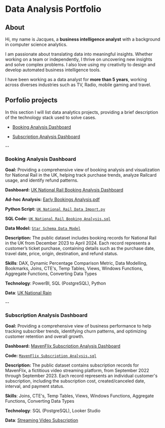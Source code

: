 # Data Analysis Portfolio

## About

Hi, my name is Jacques, a **business intelligence analyst** with a background in computer science analytics.

I am passionate about translating data into meaningful insights. Whether working on a team or independently, I thrive on uncovering new insights and solve complex problems. I also love using my creativity to design and develop automated business intelligence tools.

I have been working as a data analyst for **more than 5 years**, working across diverses industries such as TV, Radio, mobile gaming and travel.



## Porfolio projects
In this section I will list data analytics projects, providing a brief description of the technology stack used to solve cases.

- [Booking Analysis Dashboard](https://github.com/jacquuouille/Data-Analysis-Portfolio/blob/main/README.md#booking-analysis-dashboard)

- [Subscription Analysis Dashboard](https://github.com/jacquuouille/Data-Analysis-Portfolio/blob/main/README.md#subscription-analysis-dashboard)

--


### **Booking Analysis Dashboard**
**Goal:** Providing a comprehensive view of booking analysis and visualization for National Rail in the UK, helping track purchase trends, analyze Railcard usage, and identify refund patterns.

**Dashboard:** [UK National Rail Booking Analysis Dashboard](https://app.powerbi.com/view?r=eyJrIjoiMjhjMGJhYWYtYWE4Ny00YWQ0LWJlNjAtNzQ2Yjk4YmQzZGQzIiwidCI6IjdkNDg3NDc4LWNhMjYtNDkxOS05MDlhLTBjNDU3MTQyYzczNCJ9&pageName=54e34d8c24a1d920c519)

**Ad-hoc Analysis:** [Early Bookings Analysis.pdf](https://www.dropbox.com/scl/fi/ljyy3wfl1ydabcjlms888/Early-Bookings-Analysis-Jacques-Hervochon.pdf?rlkey=avhdyzsh31i9j7d9dc71fnqf2&st=i0wp7yex&dl=0)

**Python Script:** [`UK National Rail Data Import.py`](https://github.com/jacquuouille/Data-Analysis-Code/blob/main/booking_analysis.py)

**SQL Code:** [`UK National Rail Booking Analysis.sql`](https://github.com/jacquuouille/Data-Analysis-Code/blob/main/booking_analysis.sql)

**Data Model:** [`Star Schema Data Model`](https://www.dropbox.com/scl/fi/51tl1racy1dxtdgf7fwaq/Booking-Analysis-Dashboard-Data-Model.png?rlkey=hq6kf8k0tra39hfq0bqvsohde&st=jwhlaaie&dl=0)

**Description:** The public dataset includes booking records for National Rail in the UK from December 2023 to April 2024. Each record represents a customer’s ticket purchase, containing details such as the purchase date, travel date, price, origin, destination, and refund status.

**Skills**: DAX, Dynamic Percentage Comparison Metric, Data Modelling, Bookmarks, Joins, CTE's, Temp Tables, Views, Windows Functions, Aggregate Functions, Converting Data Types

**Technology**: PowerBI, SQL (PostgreSQL), Python  

**Data**: [UK National Rain](https://mavenanalytics.io/data-playground?order=date_added%2Cdesc&pageSize=20)

--

### **Subscription Analysis Dashboard**
**Goal:** Providing a comprehensive view of business performance to help tracking subscriber trends, identifying churn patterns, and optimizing customer retention and overall growth.

**Dashboard:** [MavenFlix Subscription Analysis Dashboard](https://lookerstudio.google.com/reporting/88314616-5a91-46d5-b720-d92d717b3196/page/p_jiovlfg6od)

**Code:** [`MavenFlix Subscription Analysis.sql`](https://github.com/jacquuouille/Data-Analysis-Code/blob/main/subscription_analysis.sql)

**Description:** The public dataset contains subscription records for MavenFlix, a fictitious video streaming platform, from September 2022 through September 2023. Each record represents an individual customer's subscription, including the subscription cost, created/canceled date, interval, and payment status.

**Skills**: Joins, CTE's, Temp Tables, Views, Windows Functions, Aggregate Functions, Converting Data Types

**Technology**: SQL (PostgreSQL), Looker Studio

**Data**: [Streaming Video Subscription](https://mavenanalytics.io/data-playground?order=date_added%2Cdesc&page=5&pageSize=5) 
